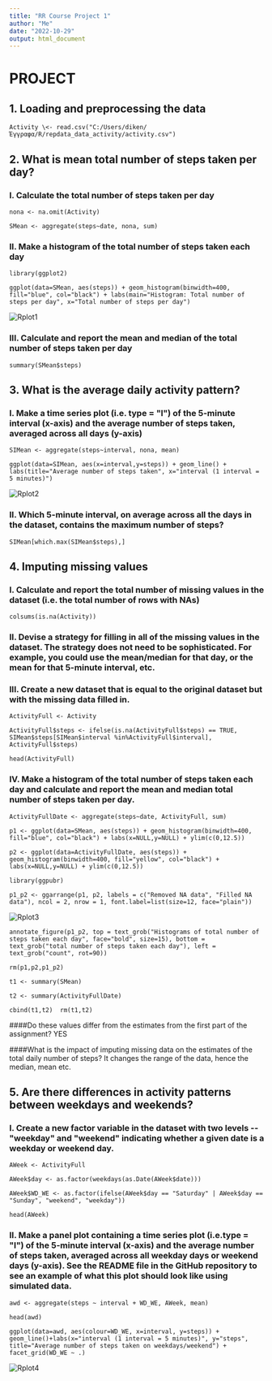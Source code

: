 ```yaml
---
title: "RR Course Project 1"
author: "Me"
date: "2022-10-29"
output: html_document
---
```


# PROJECT

## 1. Loading and preprocessing the data

`Activity \<- read.csv("C:/Users/diken/Έγγραφα/R/repdata_data_activity/activity.csv")`

## 2. What is mean total number of steps taken per day?

### I. Calculate the total number of steps taken per day

`nona <- na.omit(Activity)`

`SMean <- aggregate(steps~date, nona, sum)`

### II. Make a histogram of the total number of steps taken each day

`library(ggplot2)`

`ggplot(data=SMean, aes(steps)) + geom_histogram(binwidth=400, fill="blue", col="black") + labs(main="Histogram: Total number of steps per day", x="Total number of steps per day")`

![Rplot1](C:/Users/diken/Έγγραφα/R/repdata_data_activity/Rplot1.png)

### III. Calculate and report the mean and median of the total number of steps taken per day

`summary(SMean$steps)`

## 3. What is the average daily activity pattern?

### I. Make a time series plot (i.e. type = "l") of the 5-minute interval (x-axis) and the average number of steps taken, averaged across all days (y-axis)

`SIMean <- aggregate(steps~interval, nona, mean)` 

`ggplot(data=SIMean, aes(x=interval,y=steps)) + geom_line() + labs(title="Average number of steps taken", x="interval (1 interval = 5 minutes)")`

![Rplot2](C:/Users/diken/Έγγραφα/R/repdata_data_activity/Rplot2.png)

### II. Which 5-minute interval, on average across all the days in the dataset, contains the maximum number of steps?

`SIMean[which.max(SIMean$steps),]`

## 4. Imputing missing values

### I. Calculate and report the total number of missing values in the dataset (i.e. the total number of rows with NAs)

`colsums(is.na(Activity))`

### II. Devise a strategy for filling in all of the missing values in the dataset. The strategy does not need to be sophisticated. For example, you could use the mean/median for that day, or the mean for that 5-minute interval, etc.

### III. Create a new dataset that is equal to the original dataset but with the missing data filled in.

`ActivityFull <- Activity`

`ActivityFull$steps <- ifelse(is.na(ActivityFull$steps) == TRUE, SIMean$steps[SIMean$interval %in%ActivityFull$interval], ActivityFull$steps)`

`head(ActivityFull)`

### IV. Make a histogram of the total number of steps taken each day and calculate and report the mean and median total number of steps taken per day.

`ActivityFullDate <- aggregate(steps~date, ActivityFull, sum)`

`p1 <- ggplot(data=SMean, aes(steps)) + geom_histogram(binwidth=400, fill="blue", col="black") + labs(x=NULL,y=NULL) + ylim(c(0,12.5))`

`p2 <- ggplot(data=ActivityFullDate, aes(steps)) + geom_histogram(binwidth=400, fill="yellow", col="black") + labs(x=NULL,y=NULL) + ylim(c(0,12.5))`

`library(ggpubr)`

`p1_p2 <- ggarrange(p1, p2, labels = c("Removed NA data", "Filled NA data"), ncol = 2, nrow = 1, font.label=list(size=12, face="plain"))`

![Rplot3](C:/Users/diken/Έγγραφα/R/repdata_data_activity/Rplot3.png)

`annotate_figure(p1_p2, top = text_grob("Histograms of total number of steps taken each day", face="bold", size=15), bottom = text_grob("total number of steps taken each day"), left = text_grob("count", rot=90))`

`rm(p1,p2,p1_p2)`

`t1 <- summary(SMean)`

`t2 <- summary(ActivityFullDate)`

`cbind(t1,t2)  rm(t1,t2)`

####Do these values differ from the estimates from the first part of the assignment? YES

####What is the impact of imputing missing data on the estimates of the total daily number of steps? It changes the range of the data, hence the median, mean etc.

## 5. Are there differences in activity patterns between weekdays and weekends?

### I. Create a new factor variable in the dataset with two levels -- "weekday" and "weekend" indicating whether a given date is a weekday or weekend day.

`AWeek <- ActivityFull`

`AWeek$day <- as.factor(weekdays(as.Date(AWeek$date)))`

`AWeek$WD_WE <- as.factor(ifelse(AWeek$day == "Saturday" | AWeek$day == "Sunday", "weekend", "weekday"))`

`head(AWeek)`

### II. Make a panel plot containing a time series plot (i.e.type = "l") of the 5-minute interval (x-axis) and the average number of steps taken, averaged across all weekday days or weekend days (y-axis). See the README file in the GitHub repository to see an example of what this plot should look like using simulated data.

`awd <- aggregate(steps ~ interval + WD_WE, AWeek, mean)`

`head(awd)`

`ggplot(data=awd, aes(colour=WD_WE, x=interval, y=steps)) + geom_line()+labs(x="interval (1 interval = 5 minutes)", y="steps", title="Average number of steps taken on weekdays/weekend") + facet_grid(WD_WE ~ .)`

![Rplot4](C:/Users/diken/Έγγραφα/R/repdata_data_activity/Rplot4.png)
